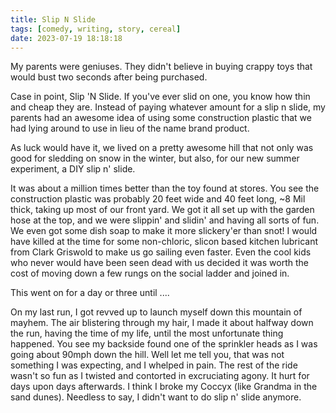 ```yaml
---
title: Slip N Slide
tags: [comedy, writing, story, cereal]
date: 2023-07-19 18:18:18
---
```


My parents were geniuses. They didn't believe in buying crappy toys that would bust two seconds after being purchased.

Case in point, Slip 'N Slide. If you've ever slid on one, you know how thin and cheap they are. Instead of paying whatever amount for a slip n slide, my parents had an awesome idea of using some construction plastic that we had lying around to use in lieu of the name brand product.

As luck would have it, we lived on a pretty awesome hill that not only was good for sledding on snow in the winter, but also, for our new summer experiment, a DIY slip n' slide.

It was about a million times better than the toy found at stores. You see the construction plastic was probably 20 feet wide and 40 feet long, ~8 Mil thick, taking up most of our front yard. We got it all set up with the garden hose at the top, and we were slippin' and slidin' and having all sorts of fun.  We even got some dish soap to make it more slickery'er than snot! I would have killed at the time for some non-chloric, slicon based kitchen lubricant from Clark Griswold to make us go sailing even faster. Even the cool kids who never would have been seen dead with us decided it was worth the cost of moving down a few rungs on the social ladder and joined in.

This went on for a day or three until ....

On my last run, I got revved up to launch myself down this mountain of mayhem. The air blistering through my hair, I made it about halfway down the run, having the time of my life, until the most unfortunate thing happened. You see my backside found one of the sprinkler heads as I was going about 90mph down the hill. Well let me tell you, that was not something I was expecting, and I whelped in pain. The rest of the ride wasn't so fun as I twisted and contorted in excruciating agony. It hurt for days upon days afterwards. I think I broke my Coccyx (like Grandma in the sand dunes). Needless to say, I didn't want to do slip n' slide anymore.